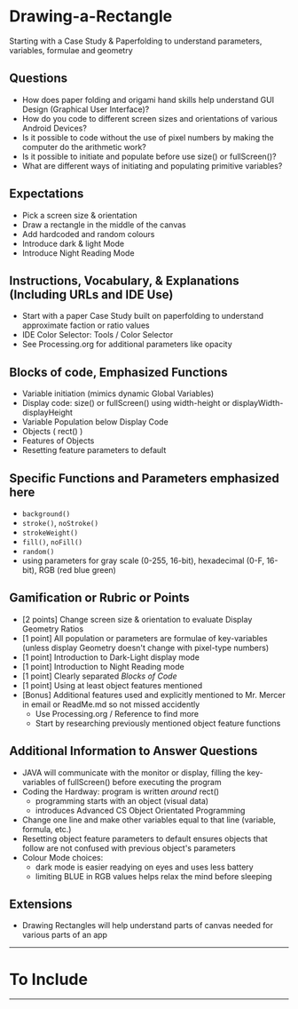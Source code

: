 # Drawing-a-Rectangle
Starting with a Case Study &amp; Paperfolding to understand parameters, variables, formulae and geometry

## Questions
- How does paper folding and origami hand skills help understand GUI Design (Graphical User Interface)?
- How do you code to different screen sizes and orientations of various Android Devices?
- Is it possible to code without the use of pixel numbers by making the computer do the arithmetic work?
- Is it possible to initiate and populate before use size() or fullScreen()?
- What are different ways of initiating and populating primitive variables?

## Expectations
- Pick a screen size & orientation
- Draw a rectangle in the middle of the canvas
- Add hardcoded and random colours
- Introduce dark & light Mode
- Introduce Night Reading Mode

## Instructions, Vocabulary, & Explanations (Including URLs and IDE Use)
- Start with a paper Case Study built on paperfolding to understand approximate faction or ratio values
- IDE Color Selector: Tools / Color Selector
- See Processing.org for additional parameters like opacity

## Blocks of code, Emphasized Functions
- Variable initiation (mimics dynamic Global Variables)
- Display code: size() or fullScreen() using width-height or displayWidth-displayHeight
- Variable Population below Display Code
- Objects ( rect() )
- Features of Objects
- Resetting feature parameters to default

## Specific Functions and Parameters emphasized here
- `background()`
- `stroke()`, `noStroke()`
- `strokeWeight()`
- `fill()`, `noFill()`
- `random()`
- using parameters for gray scale (0-255, 16-bit), hexadecimal (0-F, 16-bit), RGB (red blue green)

## Gamification or Rubric or Points
- [2 points] Change screen size & orientation to evaluate Display Geometry Ratios
- [1 point] All population or parameters are formulae of key-variables (unless display Geometry doesn't change with pixel-type numbers)
- [1 point] Introduction to Dark-Light display mode
- [1 point] Introduction to Night Reading mode
- [1 point] Clearly separated *Blocks of Code*
- [1 point] Using at least object features mentioned
- [Bonus] Additional features used and explicitly mentioned to Mr. Mercer in email or ReadMe.md so not missed accidently
  - Use Processing.org / Reference to find more
  - Start by researching previously mentioned object feature functions

## Additional Information to Answer Questions
- JAVA will communicate with the monitor or display, filling the key-variables of fullScreen() before executing the program
- Coding the Hardway: program is written *around* rect()
  - programming starts with an object (visual data)
  - introduces Advanced CS Object Orientated Programming
- Change one line and make other variables equal to that line (variable, formula, etc.)
- Resetting object feature parameters to default ensures objects that follow are not confused with previous object's parameters
- Colour Mode choices:
  - dark mode is easier readying on eyes and uses less battery
  - limiting BLUE in RGB values helps relax the mind before sleeping

## Extensions
- Drawing Rectangles will help understand parts of canvas needed for various parts of an app

---

# To Include



---
